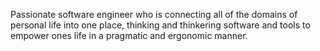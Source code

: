 Passionate software engineer who is connecting all of the
domains of personal life into one place, thinking and
thinkering software and tools to empower ones life in a
pragmatic and ergonomic manner.
